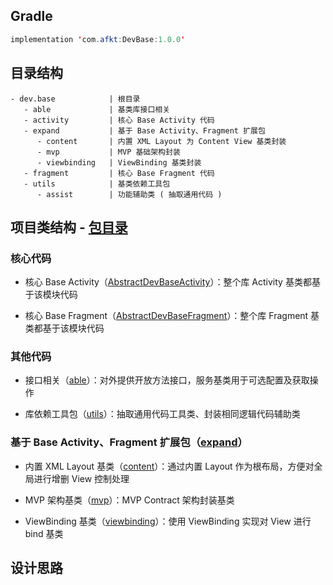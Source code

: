 
## Gradle

```java
implementation 'com.afkt:DevBase:1.0.0'
```

## 目录结构

```
- dev.base            | 根目录
   - able             | 基类库接口相关
   - activity         | 核心 Base Activity 代码
   - expand           | 基于 Base Activity、Fragment 扩展包
      - content       | 内置 XML Layout 为 Content View 基类封装
      - mvp           | MVP 基础架构封装
      - viewbinding   | ViewBinding 基类封装
   - fragment         | 核心 Base Fragment 代码
   - utils            | 基类依赖工具包
      - assist        | 功能辅助类 ( 抽取通用代码 )
```


## 项目类结构 - [包目录](https://github.com/afkT/DevUtils/blob/master/lib/DevBase/src/main/java/dev/base)

### 核心代码

* 核心 Base Activity（[AbstractDevBaseActivity](https://github.com/afkT/DevUtils/blob/master/lib/DevBase/src/main/java/dev/base/activity)）：整个库 Activity 基类都基于该模块代码

* 核心 Base Fragment（[AbstractDevBaseFragment](https://github.com/afkT/DevUtils/blob/master/lib/DevBase/src/main/java/dev/base/fragment)）：整个库 Fragment 基类都基于该模块代码

### 其他代码

* 接口相关（[able](https://github.com/afkT/DevUtils/blob/master/lib/DevBase/src/main/java/dev/base/able)）：对外提供开放方法接口，服务基类用于可选配置及获取操作

* 库依赖工具包（[utils](https://github.com/afkT/DevUtils/blob/master/lib/DevBase/src/main/java/dev/base/utils)）：抽取通用代码工具类、封装相同逻辑代码辅助类

### 基于 Base Activity、Fragment 扩展包（[expand](https://github.com/afkT/DevUtils/blob/master/lib/DevBase/src/main/java/dev/base/expand)）

* 内置 XML Layout 基类（[content](https://github.com/afkT/DevUtils/blob/master/lib/DevBase/src/main/java/dev/base/expand/content)）：通过内置 Layout 作为根布局，方便对全局进行增删 View 控制处理

* MVP 架构基类（[mvp](https://github.com/afkT/DevUtils/blob/master/lib/DevBase/src/main/java/dev/base/expand/mvp)）：MVP Contract 架构封装基类

* ViewBinding 基类（[viewbinding](https://github.com/afkT/DevUtils/blob/master/lib/DevBase/src/main/java/dev/base/expand/viewbinding)）：使用 ViewBinding 实现对 View 进行 bind 基类

## 设计思路



